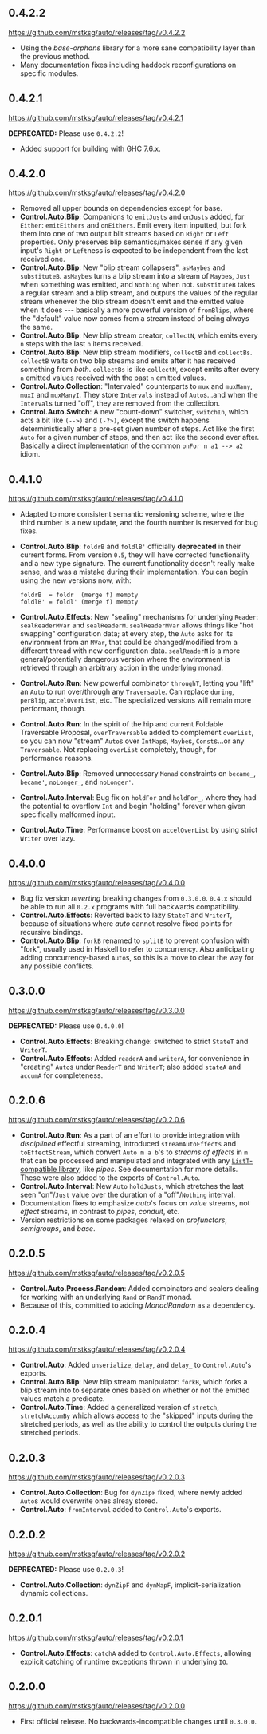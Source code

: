 0.4.2.2
-------
<https://github.com/mstksg/auto/releases/tag/v0.4.2.2>

*   Using the *base-orphans* library for a more sane compatibility layer than
    the previous method.
*   Many documentation fixes including haddock reconfigurations on specific
    modules.

0.4.2.1
-------
<https://github.com/mstksg/auto/releases/tag/v0.4.2.1>

**DEPRECATED:** Please use `0.4.2.2`!

*   Added support for building with GHC 7.6.x.

0.4.2.0
-------
<https://github.com/mstksg/auto/releases/tag/v0.4.2.0>

*   Removed all upper bounds on dependencies except for base.
*   **Control.Auto.Blip**: Companions to `emitJusts` and `onJusts` added, for
    `Either`: `emitEithers` and `onEithers`.  Emit every item inputted, but
    fork them into one of two output blit streams based on `Right` or `Left`
    properties.  Only preserves blip semantics/makes sense if any given
    input's `Right` or `Left`ness is expected to be independent from the last
    received one.
*   **Control.Auto.Blip**: New "blip stream collapsers", `asMaybes` and
    `substituteB`.  `asMaybes` turns a blip stream into a stream of `Maybe`s,
    `Just` when something was emitted, and `Nothing` when not.  `substituteB`
    takes a regular stream and a blip stream, and outputs the values of the
    regular stream whenever the blip stream doesn't emit and the emitted value
    when it does --- basically a more powerful version of `fromBlips`, where
    the "default" value now comes from a stream instead of being always the
    same.
*   **Control.Auto.Blip**: New blip stream creator, `collectN`, which emits
    every `n` steps with the last `n` items received.
*   **Control.Auto.Blip**: New blip stream modifiers, `collectB` and
    `collectBs`.   `collectB` waits on two blip streams and emits after it has
    received something from *both*.  `collectBs` is like `collectN`, except
    emits after every `n` emitted values received with the past `n` emitted
    values.
*   **Control.Auto.Collection**: "Intervaled" counterparts to `mux` and
    `muxMany`, `muxI` and `muxManyI`.  They store `Interval`s instead of
    `Auto`s...and when the `Interval`s turned "off", they are removed from the
    collection.
*   **Control.Auto.Switch**: A new "count-down" switcher, `switchIn`, which
    acts a bit like `(-->)` and `(-?>)`, except the switch happens
    deterministically after a pre-set given number of steps.  Act like the
    first `Auto` for a given number of steps, and then act like the second
    ever after.  Basically a direct implementation of the common
    `onFor n a1 --> a2` idiom.

0.4.1.0
-------
<https://github.com/mstksg/auto/releases/tag/v0.4.1.0>

*   Adapted to more consistent semantic versioning scheme, where the third
    number is a new update, and the fourth number is reserved for bug fixes.
*   **Control.Auto.Blip**: `foldrB` and `foldlB'` officially **deprecated** in
    their current forms.  From version `0.5`, they will have corrected
    functionality and a new type signature.  The current functionality doesn't
    really make sense, and was a mistake during their implementation.  You can
    begin using the new versions now, with:

    ```
    foldrB  = foldr  (merge f) mempty
    foldlB' = foldl' (merge f) mempty
    ```
*   **Control.Auto.Effects**: New "sealing" mechanisms for underlying
    `Reader`: `sealReaderMVar` and `sealReaderM`.  `sealReaderMVar` allows
    things like "hot swapping" configuration data; at every step, the `Auto`
    asks for its environment from an `MVar`, that could be changed/modified
    from a different thread with new configuration data.  `sealReaderM` is a
    more general/potentially dangerous version where the environment is
    retrieved through an arbitrary action in the underlying monad.
*   **Control.Auto.Run**: New powerful combinator `throughT`, letting you
    "lift" an `Auto` to run over/through any `Traversable`.  Can replace
    `during`, `perBlip`, `accelOverList`, etc.  The specialized versions will
    remain more performant, though.
*   **Control.Auto.Run**: In the spirit of the hip and current Foldable
    Traversable Proposal, `overTraversable` added to complement `overList`, so
    you can now "stream" `Auto`s over `IntMap`s, `Maybe`s, `Const`s...or any
    `Traversable`.  Not replacing `overList` completely, though, for
    performance reasons.
*   **Control.Auto.Blip**: Removed unnecessary `Monad` constraints on
    `became_`, `became'`, `noLonger_`, and `noLonger'`.
*   **Control.Auto.Interval**: Bug fix on `holdFor` and `holdFor_`, where they
    had the potential to overflow `Int` and begin "holding" forever when
    given specifically malformed input.
*   **Control.Auto.Time**: Performance boost on `accelOverList` by using
    strict `Writer` over lazy.


0.4.0.0
-------
<https://github.com/mstksg/auto/releases/tag/v0.4.0.0>

*   Bug fix version *reverting* breaking changes from `0.3.0.0`.  `0.4.x`
    should be able to run all `0.2.x` programs with full backwards
    compatibility.
*   **Control.Auto.Effects**: Reverted back to lazy `StateT` and `WriterT`,
    because of situations where *auto* cannot resolve fixed points for
    recursive bindings.
*   **Control.Auto.Blip**: `forkB` renamed to `splitB` to prevent confusion
    with "fork", usually used in Haskell to refer to concurrency.  Also
    anticipating adding concurrency-based `Auto`s, so this is a move to clear
    the way for any possible conflicts.

0.3.0.0
-------
<https://github.com/mstksg/auto/releases/tag/v0.3.0.0>

**DEPRECATED:** Please use `0.4.0.0`!

*   **Control.Auto.Effects**: Breaking change: switched to strict `StateT`
    and `WriterT`.
*   **Control.Auto.Effects**: Added `readerA` and `writerA`, for convenience
    in "creating" `Auto`s under `ReaderT` and `WriterT`; also added `stateA`
    and `accumA` for completeness.

0.2.0.6
-------
<https://github.com/mstksg/auto/releases/tag/v0.2.0.6>

*   **Control.Auto.Run**: As a part of an effort to provide integration with
    *disciplined* effectful streaming, introduced `streamAutoEffects` and
    `toEffectStream`, which convert `Auto m a b`'s to *streams of effects* in
    `m` that can be processed and manipulated and integrated with any
    [`ListT`-compatible library][1], like *pipes*.  See documentation for more
    details.  These were also added to the exports of `Control.Auto`.
*   **Control.Auto.Interval**: New `Auto` `holdJusts`, which stretches the
    last seen "on"/`Just` value over the duration of a "off"/`Nothing`
    interval.
*   Documentation fixes to emphasize *auto*'s focus on *value* streams, not
    *effect* streams, in contrast to *pipes*, *conduit*, etc.
*   Version restrictions on some packages relaxed on *profunctors*,
    *semigroups*, and *base*.

[1]: http://www.haskellforall.com/2014/11/how-to-build-library-agnostic-streaming.html

0.2.0.5
-------
<https://github.com/mstksg/auto/releases/tag/v0.2.0.5>

*   **Control.Auto.Process.Random**: Added combinators and sealers dealing
    for working with an underlying `Rand` or `RandT` monad.
*   Because of this, committed to adding *MonadRandom* as a dependency.

0.2.0.4
-------
<https://github.com/mstksg/auto/releases/tag/v0.2.0.4>

*   **Control.Auto**: Added `unserialize`, `delay`, and `delay_` to
    `Control.Auto`'s exports.
*   **Control.Auto.Blip**: New blip stream manipulator: `forkB`, which forks a
    blip stream into to separate ones based on whether or not the emitted
    values match a predicate.
*   **Control.Auto.Time**: Added a generalized version of `stretch`,
    `stretchAccumBy` which allows access to the "skipped" inputs during the
    stretched periods, as well as the ability to control the outputs during
    the stretched periods.


0.2.0.3
-------
<https://github.com/mstksg/auto/releases/tag/v0.2.0.3>

*   **Control.Auto.Collection**: Bug for `dynZipF` fixed, where newly added
    `Auto`s would overwrite ones alreay stored.
*   **Control.Auto**: `fromInterval` added to `Control.Auto`'s exports.


0.2.0.2
-------
<https://github.com/mstksg/auto/releases/tag/v0.2.0.2>

**DEPRECATED:** Please use `0.2.0.3`!

*   **Control.Auto.Collection**: `dynZipF` and `dynMapF`, implicit-serialization
    dynamic collections.


0.2.0.1
-------
<https://github.com/mstksg/auto/releases/tag/v0.2.0.1>

*   **Control.Auto.Effects**: `catchA` added to `Control.Auto.Effects`,
    allowing explicit catching of runtime exceptions thrown in underlying
    `IO`.


0.2.0.0
-------
<https://github.com/mstksg/auto/releases/tag/v0.2.0.0>

*   First official release.  No backwards-incompatible changes until
    `0.3.0.0`.
